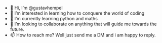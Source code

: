 - 👋 Hi, I’m @gustavhempel
- 👀 I’m interested in learning how to conquere the world of coding
- 🌱 I’m currently learning python and maths
- 💞️ I’m looking to collaborate on anything that will guide me towards the future. 
- 📫 How to reach me? Well just send me a DM and i am happy to reply. 

<!---
gustavhempel/gustavhempel is a ✨ special ✨ repository because its `README.md` (this file) appears on your GitHub profile.
You can click the Preview link to take a look at your changes.
--->
